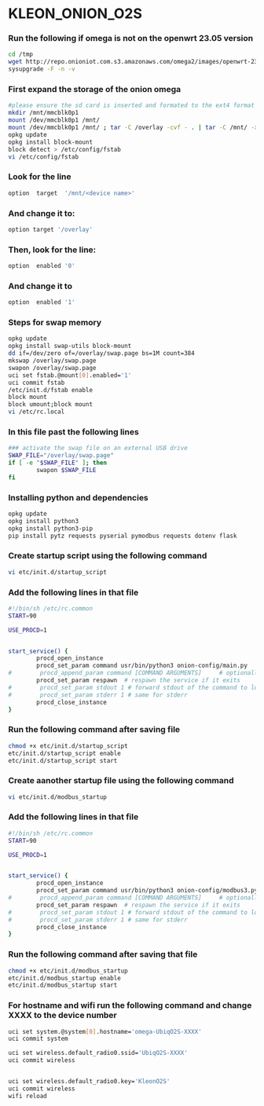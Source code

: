 # KLEON_ONION_O2S

### Run the following if omega is not on the openwrt 23.05 version
```bash 
cd /tmp
wget http://repo.onioniot.com.s3.amazonaws.com/omega2/images/openwrt-23.05/onion_omega2p-23.05.3-20250205.bin
sysupgrade -F -n -v 
```

### First expand the storage of the onion omega 
```bash
#please ensure the sd card is inserted and formated to the ext4 format
mkdir /mnt/mmcblk0p1
mount /dev/mmcblk0p1 /mnt/
mount /dev/mmcblk0p1 /mnt/ ; tar -C /overlay -cvf - . | tar -C /mnt/ -xf - ; umount /mnt/
opkg update
opkg install block-mount
block detect > /etc/config/fstab
vi /etc/config/fstab
```
### Look for the line

```bash
option  target  '/mnt/<device name>'
```
### And change it to:

```bash
option target '/overlay'
```
### Then, look for the line:

```bash
option  enabled '0'
```
### And change it to

```bash 
option  enabled '1'
```

### Steps for swap memory
```bash
opkg update
opkg install swap-utils block-mount
dd if=/dev/zero of=/overlay/swap.page bs=1M count=384
mkswap /overlay/swap.page
swapon /overlay/swap.page
uci set fstab.@mount[0].enabled='1'
uci commit fstab
/etc/init.d/fstab enable
block mount
block umount;block mount
vi /etc/rc.local
```
### In this file past the following lines
```bash
### activate the swap file on an external USB drive
SWAP_FILE="/overlay/swap.page"
if [ -e "$SWAP_FILE" ]; then
        swapon $SWAP_FILE
fi
```
### Installing python and dependencies
```bash
opkg update
opkg install python3
opkg install python3-pip
pip install pytz requests pyserial pymodbus requests dotenv flask
```

### Create startup script using the following command 
```bash
vi etc/init.d/startup_script
```
### Add the following lines in that file
```bash
#!/bin/sh /etc/rc.common
START=90

USE_PROCD=1


start_service() {
        procd_open_instance
        procd_set_param command usr/bin/python3 onion-config/main.py
#        procd_append_param command [COMMAND ARGUMENTS]     # optionally append command parameters
        procd_set_param respawn  # respawn the service if it exits
#        procd_set_param stdout 1 # forward stdout of the command to logd
#        procd_set_param stderr 1 # same for stderr
        procd_close_instance
}
```
### Run the following command after saving file
```bash
chmod +x etc/init.d/startup_script
etc/init.d/startup_script enable
etc/init.d/startup_script start
```

### Create aanother startup file using the following command

```bash
vi etc/init.d/modbus_startup
```
### Add the following lines in that file
```bash
#!/bin/sh /etc/rc.common
START=90

USE_PROCD=1


start_service() {
        procd_open_instance
        procd_set_param command usr/bin/python3 onion-config/modbus3.py
#        procd_append_param command [COMMAND ARGUMENTS]     # optionally append command parameters
        procd_set_param respawn  # respawn the service if it exits
#        procd_set_param stdout 1 # forward stdout of the command to logd
#        procd_set_param stderr 1 # same for stderr
        procd_close_instance
}
```
### Run the following command after saving that file
```bash
chmod +x etc/init.d/modbus_startup
etc/init.d/modbus_startup enable
etc/init.d/modbus_startup start
```
### For hostname and wifi run the following command and change XXXX to the device number
```bash
uci set system.@system[0].hostname='omega-UbiqO2S-XXXX'
uci commit system

uci set wireless.default_radio0.ssid='UbiqO2S-XXXX'
uci commit wireless


uci set wireless.default_radio0.key='KleonO2S'
uci commit wireless
wifi reload
```

